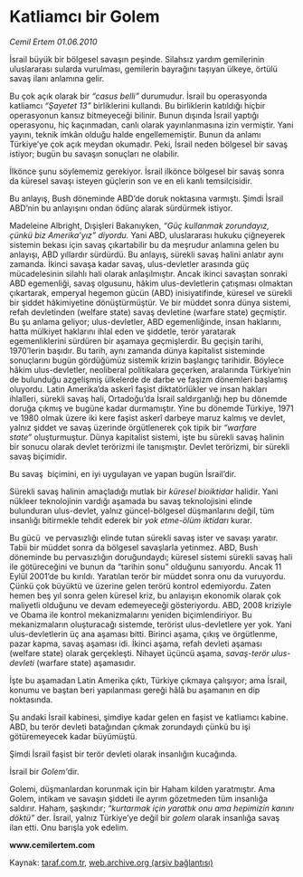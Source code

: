 # Katliamcı bir Golem  

*Cemil Ertem 01.06.2010*

<div class="yazi">
<p>İsrail büyük bir bölgesel savaşın peşinde. Silahsız yardım gemilerinin uluslararası sularda vurulması, gemilerin bayrağını taşıyan ülkeye, örtülü savaş ilanı anlamına gelir.</p>
<p>Bu çok açık olarak bir <i>“casus belli”</i> durumudur. İsrail bu operasyonda katliamcı <i>“Şayetet 13”</i> birliklerini kullandı. Bu birliklerin katıldığı hiçbir operasyonun kansız bitmeyeceği bilinir. Bunun dışında İsrail yaptığı operasyonu, hiç kaçınmadan, canlı olarak yayınlanmasına izin vermiştir. Yani yayını, teknik imkân olduğu halde engellememiştir. Bunun da anlamı Türkiye’ye çok açık meydan okumadır. Peki, İsrail neden bölgesel bir savaş istiyor; bugün bu savaşın sonuçları ne olabilir.</p>
<p>İlkönce şunu söylememiz gerekiyor. İsrail ilkönce bölgesel bir savaş sonra da küresel savaşı isteyen güçlerin son ve en eli kanlı temsilcisidir.</p>
<p>Bu anlayış, Bush döneminde ABD’de doruk noktasına varmıştı. Şimdi İsrail ABD’nin bu anlayışını ondan ödünç alarak sürdürmek istiyor.</p>
<p>Madeleine Albright, Dışişleri Bakanıyken, <i>“Güç kullanmak zorundayız, çünkü biz Amerika’yız” diyordu.</i> Yani ABD, uluslararası hukuku çiğneyerek sistemin bekası için savaş çıkartabilir bu da meşrudur anlamına gelen bu anlayışı, ABD yıllardır sürdürdü. Bu anlayış, sürekli savaş halini anlatır aynı zamanda. İkinci savaşa kadar savaş, ulus-devletler arasında güç mücadelesinin silahlı hali olarak anlaşılmıştır. Ancak ikinci savaştan sonraki ABD egemenliği, savaş olgusunu, hâkim ulus-devletlerin çatışması olmaktan çıkartarak, emperyal hegemon gücün (ABD) inisiyatifinde, küresel ve sürekli bir şiddet hâkimiyetine dönüştürmüştür. Ve bir müddet sonra dünya sistemi, refah devletinden (welfare state) savaş devletine (warfare state) geçmiştir. Bu şu anlama geliyor; ulus-devletler, ABD egemenliğinde, insan haklarını, hatta mülkiyet haklarını ihlal eden ve şiddetle, terör yaratarak egemenliklerini sürdüren bir aşamaya geçmişlerdir. Bu geçişin tarihi, 1970’lerin başıdır. Bu tarih, aynı zamanda dünya kapitalist sisteminde sonuçlarını bugün gördüğümüz sistemik krizin başlangıç tarihidir. Böylece hâkim ulus-devletler, neoliberal politikalara geçerken, aralarında Türkiye’nin de bulunduğu azgelişmiş ülkelerde de darbe ve faşizm dönemleri başlamış oluyordu. Latin Amerika’da askerî faşist diktatörlükler ve insan hakları ihlalleri, sürekli savaş hali, Ortadoğu’da İsrail saldırganlığı hep bu dönemde doruğa çıkmış ve bugüne kadar durmamıştır. Yine bu dönemde Türkiye, 1971 ve 1980 olmak üzere iki kere faşist askerî darbeye maruz kalmış ve devlet, yalnız şiddet ve savaş üzerinde örgütlenerek çok tipik bir <i>“warfare state”</i> oluşturmuştur. Dünya kapitalist sistemi, işte bu sürekli savaş halinin bir sonucu olarak devlet terörizmi ile tanışmıştır. Devlet terörizmi, bir sürekli savaş biçimidir.</p>
<p>Bu savaş  biçimini, en iyi uygulayan ve yapan bugün İsrail’dir.</p>
<p>Sürekli savaş halinin amaçladığı mutlak bir <i>küresel bioiktidar</i> halidir. Yani nükleer teknolojinin vardığı aşamada bu savaş teknolojisini elinde bulunduran ulus-devlet, yalnız güncel-bölgesel düşmanlarını değil, tüm insanlığı bitirmekle tehdit ederek bir<i> yok etme-ölüm iktidarı </i>kurar.</p>
<p>Bu gücü  ve pervasızlığı elinde tutan sürekli savaş ister ve savaşı yaratır. Tabii bir müddet sonra da bölgesel savaşlarla yetinmez. ABD, Bush döneminde bu pervasızlığın doruğundaydı; küresel sistemi sürekli savaş hali ile götüreceğini ve bunun da “tarihin sonu” olduğunu sanıyordu. Ancak 11 Eylül 2001’de bu kırıldı. Yaratılan terör bir müddet sonra onu da vuruyordu. Çünkü çok büyüktü ve üzerine gelen terörü kontrol edemiyordu. Zaten hemen beş yıl sonra gelen küresel kriz, bu anlayışın ekonomik olarak çok maliyetli olduğunu ve devam edemeyeceği gösteriyordu. ABD, 2008 kriziyle ve Obama ile kontrol mekanizmalarını yeniden biçimlendiriyor. Bu mekanizmaların oluşturacağı sistemde, terörist ulus-devletlere yer yok. Yani ulus-devletlerin üç ana aşaması bitti. Birinci aşama, çıkış ve örgütlenme, pazar kapma, savaş aşaması idi. İkinci aşama, refah devleti aşaması (welfare state) olarak gerçekleşti. Nihayet üçüncü aşama, <i>savaş-terör ulus-devleti</i> (warfare state) aşamasıdır.</p>
<p>İşte bu aşamadan Latin Amerika çıktı, Türkiye çıkmaya çalışıyor; ama İsrail, konumu ve baştan beri yapılanması gereği hâlâ bu aşamanın en dip noktasında.</p>
<p>Şu andaki İsrail kabinesi, şimdiye kadar gelen en faşist ve katliamcı kabine. ABD, bu terör devleti batağından çıkmak zorundaydı çünkü bu işi götüremeyecek kadar büyümüştü.</p>
<p>Şimdi İsrail faşist bir terör devleti olarak insanlığın kucağında.</p>
<p>İsrail bir <i>Golem’</i>dir.</p>
<p>Golemi, düşmanlardan korunmak için bir Haham kilden yaratmıştır. Ama Golem, intikam ve savaşın şiddeti ile ayrım gözetmeden tüm insanlığa saldırır. Haham, şaşkındır; <i>“kurtarmak için yarattık onu ama hepimizin kanını döktü”</i> der. İsrail, yalnız Türkiye’ye değil bir <i>golem </i>olarak insanlığa savaş ilan etti. Onu barışla yok edelim.</p>
<p><b>www.cemilertem.com</b></p></div>

Kaynak: [taraf.com.tr](http://www.taraf.com.tr:80/cemil-ertem/makale-katliamci-bir-golem.htm), [web.archive.org (arşiv bağlantısı)](http://web.archive.org/web/20100604194150/http://www.taraf.com.tr:80/cemil-ertem/makale-katliamci-bir-golem.htm)
